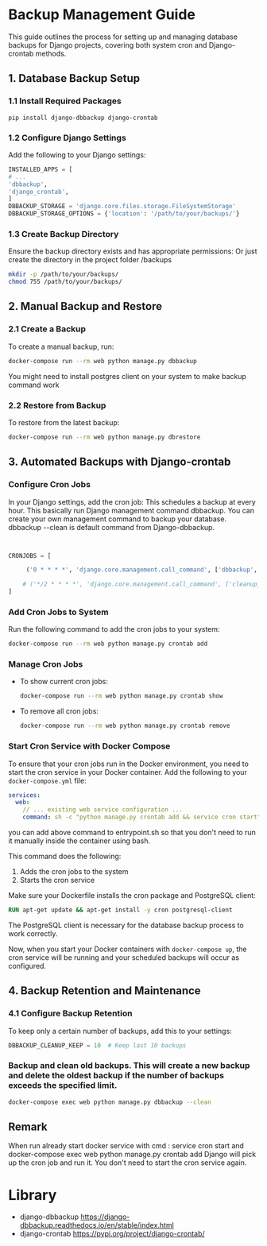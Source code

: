 # Backup Management Guide

This guide outlines the process for setting up and managing database backups for Django projects, covering both system cron and Django-crontab methods.

## 1. Database Backup Setup

### 1.1 Install Required Packages

`pip install django-dbbackup django-crontab`

### 1.2 Configure Django Settings

Add the following to your Django settings:

```python
INSTALLED_APPS = [
# ...
'dbbackup',
'django_crontab',
]
DBBACKUP_STORAGE = 'django.core.files.storage.FileSystemStorage'
DBBACKUP_STORAGE_OPTIONS = {'location': '/path/to/your/backups/'}
```

### 1.3 Create Backup Directory

Ensure the backup directory exists and has appropriate permissions:
Or just create the directory in the project folder /backups

```bash
mkdir -p /path/to/your/backups/
chmod 755 /path/to/your/backups/
```

## 2. Manual Backup and Restore

### 2.1 Create a Backup

To create a manual backup, run:

```bash
docker-compose run --rm web python manage.py dbbackup
```
You might need to install postgres client on your system to make backup command work

### 2.2 Restore from Backup

To restore from the latest backup:

```bash
docker-compose run --rm web python manage.py dbrestore
```

## 3. Automated Backups with Django-crontab

### Configure Cron Jobs

In your Django settings, add the cron job:
This schedules a backup at every hour. This basically run Django management command dbbackup. You can create your own management command to backup your database. dbbackup --clean is default command from Django-dbbackup.

```python


CRONJOBS = [

     ('0 * * * *', 'django.core.management.call_command', ['dbbackup', '--clean'])

    # ('*/2 * * * *', 'django.core.management.call_command', ['cleanup_backups']),
]
```


### Add Cron Jobs to System

Run the following command to add the cron jobs to your system:

```bash
docker-compose run --rm web python manage.py crontab add
```


### Manage Cron Jobs

- To show current cron jobs:
  ```bash
  docker-compose run --rm web python manage.py crontab show
  ```

- To remove all cron jobs:
  ```bash
  docker-compose run --rm web python manage.py crontab remove
  ```

### Start Cron Service with Docker Compose

To ensure that your cron jobs run in the Docker environment, you need to start the cron service in your Docker container. Add the following to your `docker-compose.yml` file:

```yaml
services:
  web:
    // ... existing web service configuration ...
    command: sh -c "python manage.py crontab add && service cron start"
```
you can add above command to entrypoint.sh so that you don't need to run it manually inside the container using bash.

This command does the following:
1. Adds the cron jobs to the system
2. Starts the cron service

Make sure your Dockerfile installs the cron package and PostgreSQL client:

```dockerfile
RUN apt-get update && apt-get install -y cron postgresql-client
```

The PostgreSQL client is necessary for the database backup process to work correctly.

Now, when you start your Docker containers with `docker-compose up`, the cron service will be running and your scheduled backups will occur as configured.

## 4. Backup Retention and Maintenance

### 4.1 Configure Backup Retention

To keep only a certain number of backups, add this to your settings:

```python
DBBACKUP_CLEANUP_KEEP = 10  # Keep last 10 backups
```

### Backup and clean old backups. This will create a new backup and delete the oldest backup if the number of backups exceeds the specified limit.

```bash
docker-compose exec web python manage.py dbbackup --clean
```

## Remark

When run already start docker service with cmd : service cron start and docker-compose exec web python manage.py crontab add
Django will pick up the cron job and run it. You don't need to start the cron service again.

# Library

- django-dbbackup
https://django-dbbackup.readthedocs.io/en/stable/index.html
- django-crontab
https://pypi.org/project/django-crontab/


